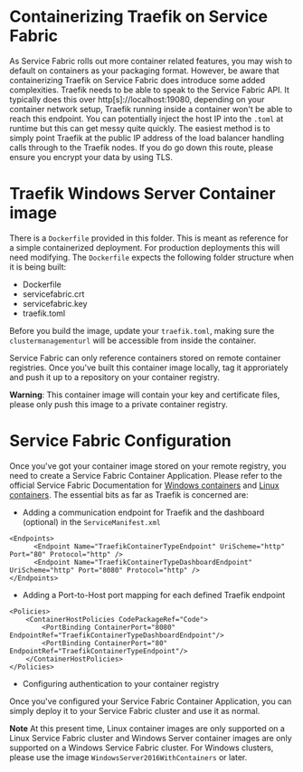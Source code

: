 # Containerizing Traefik on Service Fabric
As Service Fabric rolls out more container related features, you may wish to default on containers as your packaging format. However, be aware that containerizing Traefik on Service Fabric does introduce some added complexities. Traefik needs to be able to speak to the Service Fabric API. It typically does this over http[s]://localhost:19080, depending on your container network setup, Traefik running inside a container won't be able to reach this endpoint. You can potentially inject the host IP into the `.toml` at runtime but this can get messy quite quickly. The easiest method is to simply point Traefik at the public IP address of the load balancer handling calls through to the Traefik nodes. If you do go down this route, please ensure you encrypt your data by using TLS.

# Traefik Windows Server Container image
There is a `Dockerfile` provided in this folder. This is meant as reference for a simple containerized deployment. For production deployments this will need modifying. The `Dockerfile` expects the following folder structure when it is being built:
* Dockerfile
* servicefabric.crt
* servicefabric.key
* traefik.toml

Before you build the image, update your `traefik.toml`, making sure the `clustermanagementurl` will be accessible from inside the container.

Service Fabric can only reference containers stored on remote container registries. Once you've built this container image locally, tag it approriately and push it up to a repository on your container registry.

**Warning**: This container image will contain your key and certificate files, please only push this image to a private container registry.

# Service Fabric Configuration
Once you've got your container image stored on your remote registry, you need to create a Service Fabric Container Application. Please refer to the official Service Fabric Documentation for [Windows containers](https://docs.microsoft.com/en-us/azure/service-fabric/service-fabric-get-started-containers) and [Linux containers](https://docs.microsoft.com/en-us/azure/service-fabric/service-fabric-get-started-containers-linux).
The essential bits as far as Traefik is concerned are:
* Adding a communication endpoint for Traefik and the dashboard (optional) in the `ServiceManifest.xml`
```
<Endpoints>
      <Endpoint Name="TraefikContainerTypeEndpoint" UriScheme="http" Port="80" Protocol="http" />
      <Endpoint Name="TraefikContainerTypeDashboardEndpoint" UriScheme="http" Port="8080" Protocol="http" />
</Endpoints>
```
* Adding a Port-to-Host port mapping for each defined Traefik endpoint
```
<Policies>
    <ContainerHostPolicies CodePackageRef="Code">
        <PortBinding ContainerPort="8080" EndpointRef="TraefikContainerTypeDashboardEndpoint"/>
        <PortBinding ContainerPort="80" EndpointRef="TraefikContainerTypeEndpoint"/>
    </ContainerHostPolicies>
</Policies>
```
* Configuring authentication to your container registry

Once you've configured your Service Fabric Container Application, you can simply deploy it to your Service Fabric cluster and use it as normal.

**Note** At this present time, Linux container images are only supported on a Linux Service Fabric cluster and Windows Server container images are only supported on a Windows Service Fabric cluster. For Windows clusters, please use the image `WindowsServer2016WithContainers` or later.

